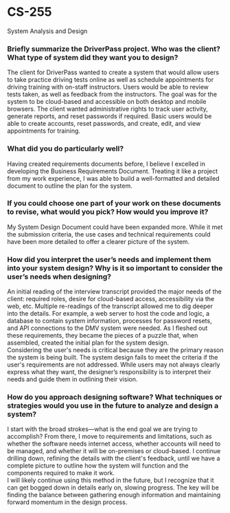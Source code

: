 # CS-255  
System Analysis and Design  

### Briefly summarize the DriverPass project. Who was the client? What type of system did they want you to design?  
The client for DriverPass wanted to create a system that would allow users to take practice driving tests online as well as schedule appointments for driving training with on-staff instructors. Users would be able to review tests taken, as well as feedback from the instructors. The goal was for the system to be cloud-based and accessible on both desktop and mobile browsers. The client wanted administrative rights to track user activity, generate reports, and reset passwords if required. Basic users would be able to create accounts, reset passwords, and create, edit, and view appointments for training.

### What did you do particularly well?  
Having created requirements documents before, I believe I excelled in developing the Business Requirements Document. Treating it like a project from my work experience, I was able to build a well-formatted and detailed document to outline the plan for the system.

### If you could choose one part of your work on these documents to revise, what would you pick? How would you improve it?  
My System Design Document could have been expanded more. While it met the submission criteria, the use cases and technical requirements could have been more detailed to offer a clearer picture of the system.

### How did you interpret the user’s needs and implement them into your system design? Why is it so important to consider the user’s needs when designing?  
An initial reading of the interview transcript provided the major needs of the client: required roles, desire for cloud-based access, accessibility via the web, etc. Multiple re-readings of the transcript allowed me to dig deeper into the details. For example, a web server to host the code and logic, a database to contain system information, processes for password resets, and API connections to the DMV system were needed. As I fleshed out these requirements, they became the pieces of a puzzle that, when assembled, created the initial plan for the system design.  
Considering the user's needs is critical because they are the primary reason the system is being built. The system design fails to meet the criteria if the user's requirements are not addressed. While users may not always clearly express what they want, the designer’s responsibility is to interpret their needs and guide them in outlining their vision.

### How do you approach designing software? What techniques or strategies would you use in the future to analyze and design a system?  
I start with the broad strokes—what is the end goal we are trying to accomplish? From there, I move to requirements and limitations, such as whether the software needs internet access, whether accounts will need to be managed, and whether it will be on-premises or cloud-based. I continue drilling down, refining the details with the client's feedback, until we have a complete picture to outline how the system will function and the components required to make it work.  
I will likely continue using this method in the future, but I recognize that it can get bogged down in details early on, slowing progress. The key will be finding the balance between gathering enough information and maintaining forward momentum in the design process.
